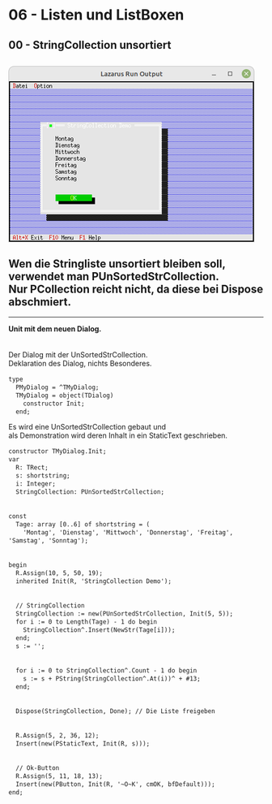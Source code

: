 # 06 - Listen und ListBoxen
## 00 - StringCollection unsortiert
<img src="image.png" alt="Selfhtml"><br><br>
Wen die Stringliste unsortiert bleiben soll, verwendet man <b>PUnSortedStrCollection</b>.<br>
Nur <b>PCollection</b> reicht <b>nicht</b>, da diese bei <b>Dispose</b> abschmiert.<br>
---
---
<b>Unit mit dem neuen Dialog.</b><br>
<br><br>
Der Dialog mit der UnSortedStrCollection.<br>
Deklaration des Dialog, nichts Besonderes.<br>
<pre><code>type
  PMyDialog = ^TMyDialog;
  TMyDialog = object(TDialog)
    constructor Init;
  end;
</code></pre>
Es wird eine UnSortedStrCollection gebaut und<br>
als Demonstration wird deren Inhalt in ein StaticText geschrieben.<br>
<pre><code>constructor TMyDialog.Init;
var
  R: TRect;
  s: shortstring;
  i: Integer;
  StringCollection: PUnSortedStrCollection;
<br>
const
  Tage: array [0..6] of shortstring = (
    'Montag', 'Dienstag', 'Mittwoch', 'Donnerstag', 'Freitag', 'Samstag', 'Sonntag');</font>
<br>
begin
  R.Assign(10, 5, 50, 19);</font>
  inherited Init(R, 'StringCollection Demo');</font>
<br>
  // StringCollection
  StringCollection := new(PUnSortedStrCollection, Init(5, 5));</font>
  for i := 0 to Length(Tage) - 1 do begin
    StringCollection^.Insert(NewStr(Tage[i]));
  end;
  s := '';</font>
<br>
  for i := 0 to StringCollection^.Count - 1 do begin</font>
    s := s + PString(StringCollection^.At(i))^ + #13;</font>
  end;
<br>
  Dispose(StringCollection, Done); // Die Liste freigeben
<br>
  R.Assign(5, 2, 36, 12);</font>
  Insert(new(PStaticText, Init(R, s)));
<br>
  // Ok-Button
  R.Assign(5, 11, 18, 13);</font>
  Insert(new(PButton, Init(R, '~O~K', cmOK, bfDefault)));</font>
end;
</code></pre>
<br>
